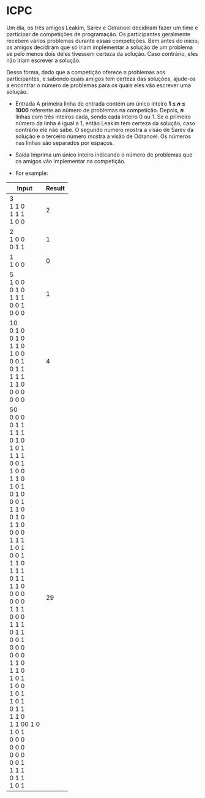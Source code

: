 # ICPC
Um dia, os três amigos Leakim, Sarev e Odranoel decidiram fazer um time e participar de competições de programação. Os participantes geralmente recebem vários problemas durante essas competições. Bem antes do início, os amigos decidiram que só iriam implementar a solução de um problema se pelo menos dois deles tivessem certeza da solução. Caso contrário, eles não iriam escrever a solução.

Dessa forma, dado que a competição oferece n problemas aos participantes, e sabendo quais amigos tem certeza das soluções, ajude-os a encontrar o número de problemas para os quais eles vão escrever uma solução.

* Entrada
A primeira linha de entrada contém um único inteiro **1 ≤ _n_ ≤ 1000** referente ao número de problemas na competição. Depois, **_n_** linhas com três inteiros cada, sendo cada inteiro 0 ou 1. Se o primeiro número da linha é igual a 1, então Leakim tem certeza da solução, caso contrário ele não sabe. O segundo número mostra a visão de Sarev da solução e o terceiro número mostra a visão de Odranoel. Os números nas linhas são separados por espaços.

* Saída
Imprima um único inteiro indicando o número de problemas que os amigos vão implementar na competição.

* For example:

|Input|Result|
|-----|------|
|3<br>1 1 0<br>1 1 1<br>1 0 0|2|
|2<br>1 0 0<br>0 1 1|1|
|1<br>1 0 0|0|
|5<br>1 0 0<br>0 1 0<br>1 1 1<br>0 0 1<br>0 0 0|1|
|10<br>0 1 0<br>0 1 0<br>1 1 0<br>1 0 0<br>0 0 1<br>0 1 1<br>1 1 1<br>1 1 0<br>0 0 0<br>0 0 0|4|
|50<br>0 0 0<br>0 1 1<br>1 1 1<br>0 1 0<br>1 0 1<br>1 1 1<br>0 0 1<br>1 0 0<br>1 1 0<br>1 0 1<br>0 1 0<br>0 0 1<br>1 1 0<br>0 1 0<br>1 1 0<br>0 0 0<br>1 1 1<br>1 0 1<br>0 0 1<br>1 1 0<br>1 1 1<br>0 1 1<br>1 1 0<br>0 0 0<br>0 0 0<br>1 1 1<br>0 0 0<br>1 1 1<br>0 1 1<br>0 0 1<br>0 0 0<br>0 0 0<br>1 1 0<br>1 1 0<br>1 0 1<br>1 0 0<br>1 0 1<br>1 0 1<br>0 1 1<br>1 1 0<br>1 1 00 1 0<br>1 0 1<br>0 0 0<br>0 0 0<br>0 0 0<br>0 0 1<br>1 1 1<br>0 1 1<br>1 0 1|29|
